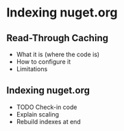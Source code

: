 # Indexing nuget.org

## Read-Through Caching

* What it is (where the code is)
* How to configure it
* Limitations

## Indexing nuget.org

* TODO Check-in code
* Explain scaling
* Rebuild indexes at end